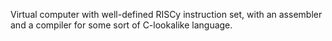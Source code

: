 Virtual computer with well-defined RISCy instruction set, with an assembler and a compiler for some sort of C-lookalike language.